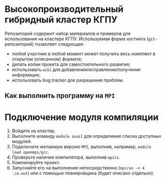 Высокопроизводительный гибридный кластер КГПУ
=============================================

Репозиторий содержит набор материалов и примеров для использования на кластере КГПУ. Используемая форма хостинга
(`git`-репозиторий) позволяет следующее:
  * любой участник в любой момент может получить весь комплект в открытом (описанном) формате;
  * делать копии проекта для самостоятельного развития;
  * использовать `wiki` для добавления/исправления/получения информации;
  * использовать bug tracker для разрешения проблем.

Как выполнить программу на `MPI`
--------------------------------

# Подключение модуля компиляции

1. Войдите на кластер.
2. Выполните команду `module avail` для определения списка доступных модулей.
3. Подключите желаемую версию `MPI`, выполнив, например, `module load openmpi/gcc`.
4. Проверьте наличие компилятора, выполнив `mpicc`.
5. Компилируйте проект.
6. Запускайте его на выполнение непосредственно (`mpirun -n 4 ./a.out`) или с помощью 
   планировщика (будет описано отдельно).
